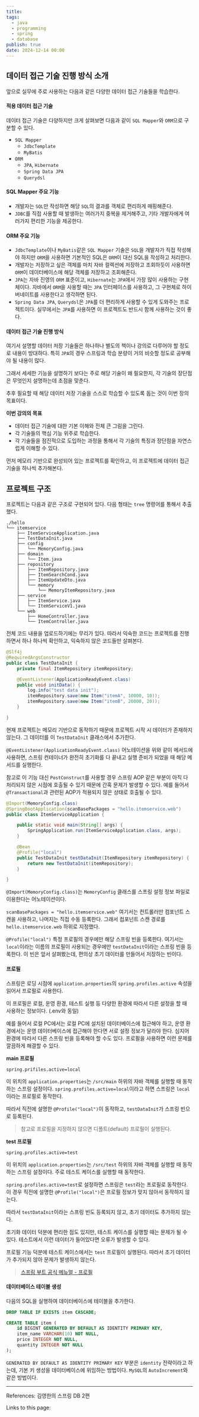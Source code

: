 ```yaml
---
title: 
tags:
  - java
  - programming
  - spring
  - database
publish: true
date: 2024-12-14 00:00
---
```


## 데이터 접근 기술 진행 방식 소개

앞으로 실무에 주로 사용하는 다음과 같은 다양한 데이터 접근 기술들을 학습한다.

#### 적용 데이터 접근 기술

데이터 접근 기술은 다양하지만 크게 살펴보면 다음과 같이 `SQL Mapper`와 `ORM`으로 구분할 수 있다.

- `SQL Mapper`
  - `JdbcTemplate`
  - `MyBatis`
- `ORM`
  - `JPA`, `Hibernate`
  - `Spring Data JPA`
  - `Querydsl`

#### SQL Mapper 주요 기능

- 개발자는 `SQL`만 작성하면 해당 `SQL`의 결과를 객체로 편리하게 매핑해준다.
- `JDBC`를 직접 사용할 때 발생하는 여러가지 중복을 제거해주고, 기타 개발자에게 여러가지 편리한 기능을 제공한다.

#### ORM 주요 기능

- `JdbcTemplate`이나 `MyBatis`같은 `SQL Mapper` 기술은 `SQL`을 개발자가 직접 작성해야 하지만 `ORM`을 사용하면 기본적인 SQL은 `ORM`이 대신 SQL을 작성하고 처리한다.
- 개발자는 저장하고 싶은 객체를 마치 자바 컬렉션에 저장하고 조회하듯이 사용하면 `ORM`이 데이터베이스에 해당 객체를 저장하고 조회해준다.
- `JPA`는 자바 진영의 `ORM` 표준이고, `Hibernate`는 `JPA`에서 가장 많이 사용하는 구현체이다. 자바에서 `ORM`을 사용할 때는 `JPA` 인터페이스를 사용하고, 그 구현체로 하이버네이트를 사용한다고 생각하면 된다.
- `Spring Data JPA`, `Querydsl`은 `JPA`를 더 편리하게 사용할 수 있게 도와주는 프로젝트이다. 실무에서는 `JPA`를 사용하면 이 프로젝트도 반드시 함께 사용하는 것이 좋다.

#### 데이터 접근 기술 진행 방식

여기서 설명할 데이터 저장 기술들은 하나하나 별도의 책이나 강의로 다루어야 할 정도로 내용이 방대하다. 특히 `JPA`의 경우 스프링과 학습 분량이 거의 비슷할 정도로 공부해야 될 내용이 많다.

그래서 세세한 기능을 설명하기 보다는 주로 해당 기술이 왜 필요한지, 각 기술의 장단점은 무엇인지 설명하는데 초점을 맞춘다.

추후 필요할 때 해당 데이터 저장 기술을 스스로 학습할 수 있도록 돕는 것이 이번 장의 목표이다.

**이번 강의의 목표**

- 데이터 접근 기술에 대한 기본 이해와 전체 큰 그림을 그린다.
- 각 기술들의 핵심 기능 위주로 학습한다.
- 각 기술들을 점진적으로 도입하는 과정을 통해서 각 기술의 특징과 장단점을 자연스럽게 이해할 수 있다.

먼저 메모리 기반으로 완성되어 있는 프로젝트를 확인하고, 이 프로젝트에 데이터 접근 기술을 하나씩 추가해본다.

## 프로젝트 구조

프로젝트는 다음과 같은 구조로 구현되어 있다. 다음 형태는 `tree` 명령어를 통해서 추출했다.

```
./hello
└── itemservice
    ├── ItemServiceApplication.java
    ├── TestDataInit.java
    ├── config
    │   └── MemoryConfig.java
    ├── domain
    │   └── Item.java
    ├── repository
    │   ├── ItemRepository.java
    │   ├── ItemSearchCond.java
    │   ├── ItemUpdateDto.java
    │   └── memory
    │       └── MemoryItemRepository.java
    ├── service
    │   ├── ItemService.java
    │   └── ItemServiceV1.java
    └── web
        ├── HomeController.java
        └── ItemController.java
```

전체 코드 내용을 업로드하기에는 무리가 있다. 따라서 익숙한 코드는 프로젝트를 진행하면서 하나 하나씩 확인하고, 익숙하지 않은 코드들만 살펴본다.

```java title="TestDataInit.java"
@Slf4j
@RequiredArgsConstructor
public class TestDataInit {
    private final ItemRepository itemRepository;

    @EventListener(ApplicationReadyEvent.class)
    public void initData() {
        log.info("test data init");
        itemRepository.save(new Item("itemA", 10000, 10));
        itemRepository.save(new Item("itemB", 20000, 20));
    }

}
```

현재 프로젝트는 메모리 기반으로 동작하기 때문에 프로젝트 시작 시 데이터가 존재하지 않는다. 그 데이터를 이 `TestDataInit` 클래스에서 추가한다.

`@EventListener(ApplicationReadyEvent.class)` 어노테이션을 위와 같이 메서드에 사용하면, 스프링 컨테이너가 완전히 초기화를 다 끝내고 실행 준비가 되었을 때 해당 메서드를 실행한다.

참고로 이 기능 대신 `PostConstruct`를 사용할 경우 스프링 AOP 같은 부분이 아직 다 처리되지 않은 시점에 호출될 수 있기 때문에 간혹 문제가 발생할 수 있다. 예를 들어서 `@Transactional`과 관련된 AOP가 적용되지 않은 상태로 호출될 수 있다.

```java title="ItemServiceApplication.java"
@Import(MemoryConfig.class)
@SpringBootApplication(scanBasePackages = "hello.itemservice.web")
public class ItemServiceApplication {

    public static void main(String[] args) {
        SpringApplication.run(ItemServiceApplication.class, args);
    }

    @Bean
    @Profile("local")
    public TestDataInit testDataInit(ItemRepository itemRepository) {
        return new TestDataInit(itemRepository);
    }

}
```

`@Import(MemoryConfig.class)`는 `MemoryConfig` 클래스를 스프링 설정 정보 파일로 이용한다는 어노테이션이다.

`scanBasePackages = "hello.itemservice.web"` 여기서는 컨트롤러만 컴포넌트 스캔을 사용하고, 나머지는 직접 수동 등록한다. 그래서 컴포넌트 스캔 경로를 `hello.itemservice.web` 하위로 지정했다.

`@Profile("local")` 특정 프로필의 경우에만 해당 스프링 빈을 등록한다. 여기서는 `local`이라는 이름의 프로필이 사용되는 경우에만 `testDataInit`이라는 스프링 빈을 등록한다. 이 빈은 앞서 살펴봤는데, 편의상 초기 데이터를 만들어서 저장하는 빈이다.

#### 프로필

스프링은 로딩 시점에 `application.properties`의 `spring.profiles.active` 속성을 읽어서 프로필로 사용한다.

이 프로필은 로컬, 운영 환경, 테스트 실행 등 다양한 환경에 따라서 다른 설정을 할 때 사용하는 정보이다. (.env와 동일)

예를 들어서 로컬 PC에서는 로컬 PC에 설치된 데이터베이스에 접근해야 하고, 운영 환경에서는 운영 데이터베이스에 접근해야 한다면 서로 설정 정보가 달라야 한다. 심지어 환경에 따라서 다른 스프링 빈을 등록해야 할 수도 있다. 프로필을 사용하면 이런 문제를 깔끔하게 해결할 수 있다.

**main 프로필**

```properties title="/main/resources/application.properties"
spring.prifiles.active=local
```

이 위치의 `application.properties`는 `/src/main` 하위의 자바 객체를 실행할 때 동작하는 스프링 설정이다. `spring.profiles.active=local`이라고 하면 스프링은 `local`이라는 프로필로 동작한다.

따라서 직전에 설명한 `@Profile("local")`이 동작하고, `testDataInit`가 스프링 빈으로 등록된다.

> 참고로 프로필을 지정하지 않으면 디폴트(default) 프로필이 실행된다.

**test 프로필**

```properties title="/test/resources/application.properties"
spring.profiles.active=test
```

이 위치의 `application.properties`는 `/src/test` 하위의 자바 객체를 실행할 때 동작하는 스프링 설정이다. 주로 테스트 케이스를 실행할 때 동작한다.

`spring.profiles.active=test`로 설정하면 스프링은 `test`라는 프로필로 동작한다. 이 경우 직전에 설명한 `@Profile("local")`은 프로필 정보가 맞지 않아서 동작하지 않는다.

따라서 `testDataInit`이라는 스프링 빈도 등록되지 않고, 초기 데이터도 추가하지 않는다.

초기화 데이터 덕분에 편리한 점도 있지만, 테스트 케이스를 실행할 때는 문제가 될 수 있다. 테스트에서 이런 데이터가 들어있다면 오류가 발생할 수 있다.

프로필 기능 덕분에 테스트 케이스에서는 `test` 프로필이 실행된다. 따라서 초기 데이터가 추가되지 않아 문제가 발생하지 않는다.

> [스프링 부트 공식 메뉴얼 - 프로필](https://docs.spring.io/spring-boot/reference/features/profiles.html#features.profiles)

#### 데이터베이스 테이블 생성

다음의 SQL을 실행하여 데이터베이스에 테이블을 추가한다.

```sql
DROP TABLE IF EXISTS item CASCADE;

CREATE TABLE item (
    id BIGINT GENERATED BY DEFAULT AS IDENTITY PRIMARY KEY,
    item_name VARCHAR(10) NOT NULL,
    price INTEGER NOT NULL,
    quantity INTEGER NOT NULL
);
```

`GENERATED BY DEFAULT AS IDENTITY PRIMARY KEY` 부분은 `identity` 전략이라고 하는데, 기본 키 생성을 데이터베이스에 위임하는 방법이다. `MySQL`의 `AutoIncrement`와 같은 방법이다.

---

References: 김영한의 스프링 DB 2편

Links to this page:
